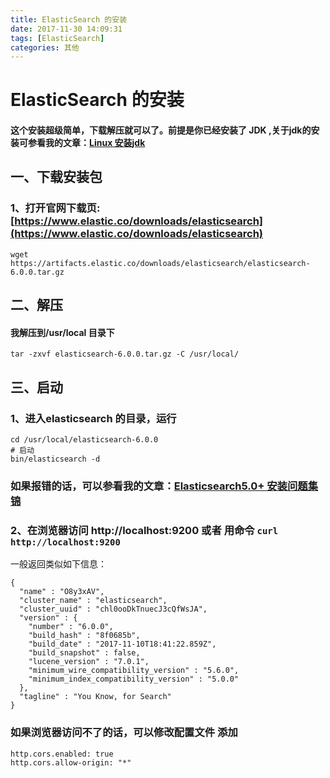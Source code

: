 ```yaml
---
title: ElasticSearch 的安装
date: 2017-11-30 14:09:31
tags: [ElasticSearch]
categories: 其他
---
```

# ElasticSearch 的安装
#### 这个安装超级简单，下载解压就可以了。前提是你已经安装了 JDK ,关于jdk的安装可参看我的文章：[Linux 安装jdk](http://www.lrshuai.top/atc/show/8)
## 一、下载安装包
### 1、打开官网下载页:[https://www.elastic.co/downloads/elasticsearch](https://www.elastic.co/downloads/elasticsearch)
```
wget https://artifacts.elastic.co/downloads/elasticsearch/elasticsearch-6.0.0.tar.gz
```

## 二、解压

#### 我解压到/usr/local 目录下
```
tar -zxvf elasticsearch-6.0.0.tar.gz -C /usr/local/
```

## 三、启动
### 1、进入elasticsearch 的目录，运行
```
cd /usr/local/elasticsearch-6.0.0
# 启动
bin/elasticsearch -d 
```
### 如果报错的话，可以参看我的文章：[Elasticsearch5.0+ 安装问题集锦](http://www.lrshuai.top/atc/show/84)
### 2、在浏览器访问 http://localhost:9200 或者 用命令 `curl http://localhost:9200`
一般返回类似如下信息：
```
{
  "name" : "O8y3xAV",
  "cluster_name" : "elasticsearch",
  "cluster_uuid" : "chl0ooDkTnuecJ3cQfWsJA",
  "version" : {
    "number" : "6.0.0",
    "build_hash" : "8f0685b",
    "build_date" : "2017-11-10T18:41:22.859Z",
    "build_snapshot" : false,
    "lucene_version" : "7.0.1",
    "minimum_wire_compatibility_version" : "5.6.0",
    "minimum_index_compatibility_version" : "5.0.0"
  },
  "tagline" : "You Know, for Search"
}

```
### 如果浏览器访问不了的话，可以修改配置文件 添加
```
http.cors.enabled: true
http.cors.allow-origin: "*"
```
